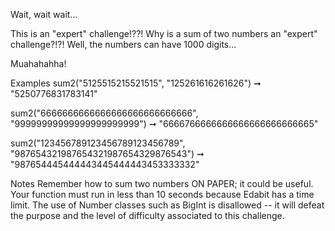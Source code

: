 Wait, wait wait...

This is an "expert" challenge!??! Why is a sum of two numbers an "expert" challenge?!?! Well, the numbers can have 1000 digits...

Muahahahha!

Examples
sum2("5125515215521515", "125261616261626") ➞ "5250776831783141"

sum2("6666666666666666666666666666", "99999999999999999999999") ➞ "6666766666666666666666666665"

sum2("123456789123456789123456789", "987654321987654321987654329876543") ➞ "987654445444443445444443453333332"

Notes
Remember how to sum two numbers ON PAPER; it could be useful.
Your function must run in less than 10 seconds because Edabit has a time limit.
The use of Number classes such as BigInt is disallowed -- it will defeat the purpose and the level of difficulty associated to this challenge.